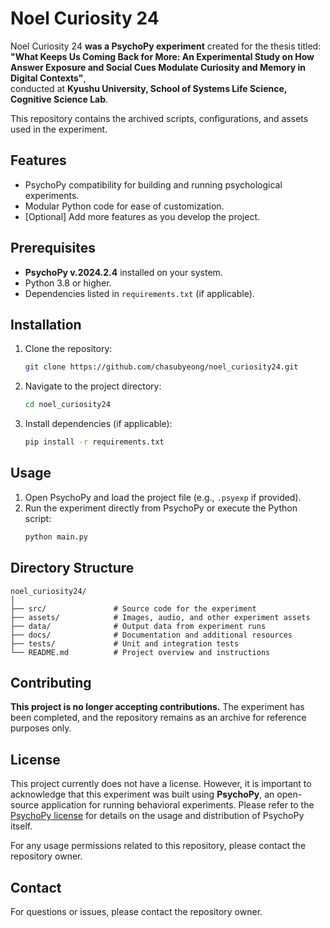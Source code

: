 # Noel Curiosity 24

Noel Curiosity 24 **was a PsychoPy experiment** created for the thesis titled:  
**"What Keeps Us Coming Back for More: An Experimental Study on How Answer Exposure and Social Cues Modulate Curiosity and Memory in Digital Contexts"**,  
conducted at **Kyushu University, School of Systems Life Science, Cognitive Science Lab**.

This repository contains the archived scripts, configurations, and assets used in the experiment.

## Features
- PsychoPy compatibility for building and running psychological experiments.
- Modular Python code for ease of customization.
- [Optional] Add more features as you develop the project.

## Prerequisites
- **PsychoPy v.2024.2.4** installed on your system.
- Python 3.8 or higher.
- Dependencies listed in `requirements.txt` (if applicable).

## Installation
1. Clone the repository:
    ```bash
    git clone https://github.com/chasubyeong/noel_curiosity24.git
    ```
2. Navigate to the project directory:
    ```bash
    cd noel_curiosity24
    ```
3. Install dependencies (if applicable):
    ```bash
    pip install -r requirements.txt
    ```

## Usage
1. Open PsychoPy and load the project file (e.g., `.psyexp` if provided).
2. Run the experiment directly from PsychoPy or execute the Python script:
    ```bash
    python main.py
    ```

## Directory Structure
```
noel_curiosity24/
│
├── src/               # Source code for the experiment
├── assets/            # Images, audio, and other experiment assets
├── data/              # Output data from experiment runs
├── docs/              # Documentation and additional resources
├── tests/             # Unit and integration tests
└── README.md          # Project overview and instructions
```

## Contributing
**This project is no longer accepting contributions.** The experiment has been completed, and the repository remains as an archive for reference purposes only.

## License
This project currently does not have a license. However, it is important to acknowledge that this experiment was built using **PsychoPy**, an open-source application for running behavioral experiments. Please refer to the [PsychoPy license](https://github.com/psychopy/psychopy/blob/release/LICENSE) for details on the usage and distribution of PsychoPy itself.

For any usage permissions related to this repository, please contact the repository owner.

## Contact
For questions or issues, please contact the repository owner.